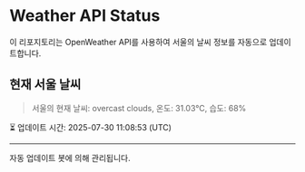 
# Weather API Status

이 리포지토리는 OpenWeather API를 사용하여 서울의 날씨 정보를 자동으로 업데이트합니다.

## 현재 서울 날씨
> 서울의 현재 날씨: overcast clouds, 온도: 31.03°C, 습도: 68%

⏳ 업데이트 시간: 2025-07-30 11:08:53 (UTC)

---
자동 업데이트 봇에 의해 관리됩니다.
